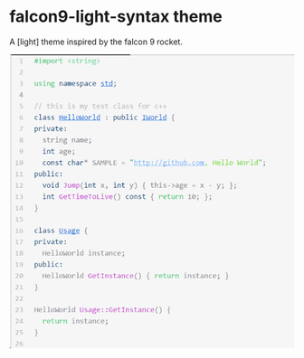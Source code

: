 # falcon9-light-syntax theme

A [light] theme inspired by the falcon 9 rocket.

![Sample screenshot](https://raw.githubusercontent.com/ngrande/falcon9-light-syntax/master/falcon9-syntax_V_0_3_0.png)
